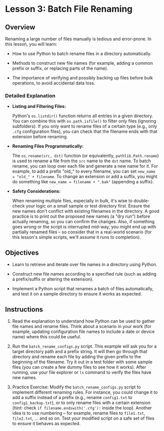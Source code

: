# Lesson 3: Batch File Renaming

## Overview

Renaming a large number of files manually is tedious and error-prone. In this lesson, you will learn:

   - How to use Python to batch rename files in a directory automatically.

   - Methods to construct new file names (for example, adding a common prefix or suffix, or replacing parts of the name).

   - The importance of verifying and possibly backing up files before bulk operations, to avoid accidental data loss.

### Detailed Explanation

- **Listing and Filtering Files:**

    Python's `os.listdir()` function returns all entries in a given directory. You can combine this with `os.path.isfile()` to filter only files (ignoring subfolders). If you only want to rename files of a certain type (e.g., only `.cfg` configuration files), you can check that the filename ends with that extension before renaming.

- **Renaming Files Programmatically:**

    The `os.rename(src, dst)` function (or equivalently, `pathlib.Path.rename`) is used to rename a file from the `src` name to the `dst` name. To batch rename, you can loop over each file and generate a new name for it. For example, to add a prefix "old_" to every filename, you can set `new_name = "old_" + filename`. To change an extension or add a suffix, you might do something like `new_name = filename + ".bak"` (appending a suffix).

- **Safety Considerations:**

    When renaming multiple files, especially in bulk, it's wise to double-check your logic on a small sample or test directory first. Ensure the new names don't conflict with existing filenames in the directory. A good practice is to print out the proposed new names (a "dry run") before actually renaming, so you can confirm the changes. Also, if something goes wrong or the script is interrupted mid-way, you might end up with partially renamed files – so consider that in a real-world scenario (for this lesson's simple scripts, we'll assume it runs to completion).

## Objectives

- Learn to retrieve and iterate over file names in a directory using Python.

- Construct new file names according to a specified rule (such as adding a prefix/suffix or altering the extension).

- Implement a Python script that renames a batch of files automatically, and test it on a sample directory to ensure it works as expected.

## Instructions

1. Read the explanation to understand how Python can be used to gather file names and rename files. Think about a scenario in your work (for example, updating configuration file names to include a date or device name) where this could be useful.

2. Run the `batch_rename_configs.py` script. This example will ask you for a target directory path and a prefix string. It will then go through that directory and rename each file by adding the given prefix to the beginning of the filename. Try it out in a test folder with some sample files (you can create a few dummy files to see how it works). After running, use your file explorer or `ls` command to verify the files have new names.

3. Practice Exercise: Modify the `batch_rename_configs.py` script to implement different renaming rules. For instance, you could change it to add a suffix instead of a prefix (e.g., rename `config1.txt` to `config1_backup.txt`), or to only rename files with a certain extension (hint: check `if filename.endswith('.cfg'):` inside the loop). Another idea is to use numbering – for example, rename files to `file1.txt`, `file2.txt`, ... and so on. Test your modified script on a safe set of files to ensure it behaves as expected.